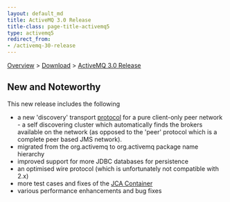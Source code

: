 ```yaml
---
layout: default_md
title: ActiveMQ 3.0 Release 
title-class: page-title-activemq5
type: activemq5
redirect_from:
- /activemq-30-release
---
```


[Overview](overview) > [Download](download) > [ActiveMQ 3.0 Release](activemq-30-release)

New and Noteworthy
------------------

This new release includes the following

*   a new 'discovery' transport [protocol](FeaturesFeatures/Features/uri-Connectivity/protocols) for a pure client-only peer network - a self discovering cluster which automatically finds the brokers available on the network (as opposed to the 'peer' protocol which is a complete peer based JMS network).
*   migrated from the org.activemq to org.activemq package name hierarchy
*   improved support for more JDBC databases for persistence
*   an optimised wire protocol (which is unfortunately not compatible with 2.x)
*   more test cases and fixes of the [JCA Container](jca-container)
*   various performance enhancements and bug fixes